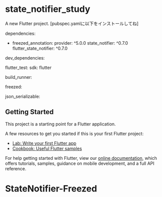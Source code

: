 # state_notifier_study

A new Flutter project.
[pubspec.yamlに以下をインストールしてね]


dependencies:
-  freezed_annotation:
  provider: ^5.0.0
  state_notifier: ^0.7.0
  flutter_state_notifier: ^0.7.0

dev_dependencies:

  flutter_test:
    sdk: flutter
    
  build_runner:
  
  freezed:
  
  json_serializable:

## Getting Started

This project is a starting point for a Flutter application.

A few resources to get you started if this is your first Flutter project:

- [Lab: Write your first Flutter app](https://flutter.dev/docs/get-started/codelab)
- [Cookbook: Useful Flutter samples](https://flutter.dev/docs/cookbook)

For help getting started with Flutter, view our
[online documentation](https://flutter.dev/docs), which offers tutorials,
samples, guidance on mobile development, and a full API reference.
# StateNotifier-Freezed
